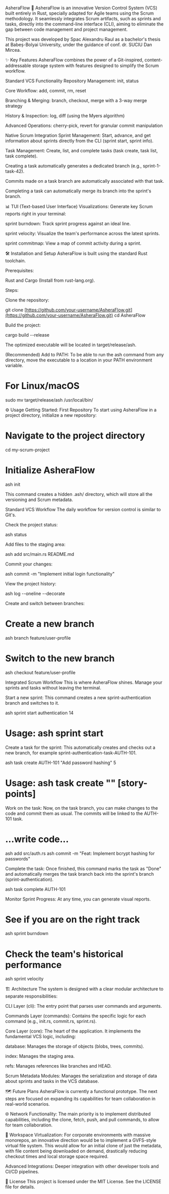 AsheraFlow 🚀
AsheraFlow is an innovative Version Control System (VCS) built entirely in Rust, specially adapted for Agile teams using the Scrum methodology. It seamlessly integrates Scrum artifacts, such as sprints and tasks, directly into the command-line interface (CLI), aiming to eliminate the gap between code management and project management.

This project was developed by Spac Alexandru Raul as a bachelor's thesis at Babeș-Bolyai University, under the guidance of conf. dr. SUCIU Dan Mircea.

✨ Key Features
AsheraFlow combines the power of a Git-inspired, content-addressable storage system with features designed to simplify the Scrum workflow.

Standard VCS Functionality
Repository Management: init, status

Core Workflow: add, commit, rm, reset

Branching & Merging: branch, checkout, merge with a 3-way merge strategy

History & Inspection: log, diff (using the Myers algorithm)

Advanced Operations: cherry-pick, revert for granular commit manipulation

Native Scrum Integration
Sprint Management: Start, advance, and get information about sprints directly from the CLI (sprint start, sprint info).

Task Management: Create, list, and complete tasks (task create, task list, task complete).

Creating a task automatically generates a dedicated branch (e.g., sprint-1-task-42).

Commits made on a task branch are automatically associated with that task.

Completing a task can automatically merge its branch into the sprint's branch.

📊 TUI (Text-based User Interface) Visualizations: Generate key Scrum reports right in your terminal:

sprint burndown: Track sprint progress against an ideal line.

sprint velocity: Visualize the team's performance across the latest sprints.

sprint commitmap: View a map of commit activity during a sprint.

🛠️ Installation and Setup
AsheraFlow is built using the standard Rust toolchain.

Prerequisites:

Rust and Cargo (Install from rust-lang.org).

Steps:

Clone the repository:

git clone [https://github.com/your-username/AsheraFlow.git](https://github.com/your-username/AsheraFlow.git)
cd AsheraFlow

Build the project:

cargo build --release

The optimized executable will be located in target/release/ash.

(Recommended) Add to PATH:
To be able to run the ash command from any directory, move the executable to a location in your PATH environment variable.

# For Linux/macOS
sudo mv target/release/ash /usr/local/bin/

⚙️ Usage
Getting Started: First Repository
To start using AsheraFlow in a project directory, initialize a new repository:

# Navigate to the project directory
cd my-scrum-project

# Initialize AsheraFlow
ash init

This command creates a hidden .ash/ directory, which will store all the versioning and Scrum metadata.

Standard VCS Workflow
The daily workflow for version control is similar to Git's.

Check the project status:

ash status

Add files to the staging area:

ash add src/main.rs README.md

Commit your changes:

ash commit -m "Implement initial login functionality"

View the project history:

ash log --oneline --decorate

Create and switch between branches:

# Create a new branch
ash branch feature/user-profile

# Switch to the new branch
ash checkout feature/user-profile

Integrated Scrum Workflow
This is where AsheraFlow shines. Manage your sprints and tasks without leaving the terminal.

Start a new sprint:
This command creates a new sprint-authentication branch and switches to it.

ash sprint start authentication 14
# Usage: ash sprint start <sprint-name> <duration-in-days>

Create a task for the sprint:
This automatically creates and checks out a new branch, for example sprint-authentication-task-AUTH-101.

ash task create AUTH-101 "Add password hashing" 5
# Usage: ash task create <task-id> "<description>" [story-points]

Work on the task:
Now, on the task branch, you can make changes to the code and commit them as usual. The commits will be linked to the AUTH-101 task.

# ...write code...
ash add src/auth.rs
ash commit -m "Feat: Implement bcrypt hashing for passwords"

Complete the task:
Once finished, this command marks the task as "Done" and automatically merges the task branch back into the sprint's branch (sprint-authentication).

ash task complete AUTH-101

Monitor Sprint Progress:
At any time, you can generate visual reports.

# See if you are on the right track
ash sprint burndown

# Check the team's historical performance
ash sprint velocity

🏗️ Architecture
The system is designed with a clear modular architecture to separate responsibilities:

CLI Layer (cli): The entry point that parses user commands and arguments.

Commands Layer (commands): Contains the specific logic for each command (e.g., init.rs, commit.rs, sprint.rs).

Core Layer (core): The heart of the application. It implements the fundamental VCS logic, including:

database: Manages the storage of objects (blobs, trees, commits).

index: Manages the staging area.

refs: Manages references like branches and HEAD.

Scrum Metadata Modules: Manages the serialization and storage of data about sprints and tasks in the VCS database.

🗺️ Future Plans
AsheraFlow is currently a functional prototype. The next steps are focused on expanding its capabilities for team collaboration in real-world scenarios.

🌐 Network Functionality: The main priority is to implement distributed capabilities, including the clone, fetch, push, and pull commands, to allow for team collaboration.

🏢 Workspace Virtualization: For corporate environments with massive monorepos, an innovative direction would be to implement a GVFS-style virtual file system. This would allow for an initial clone of just the metadata, with file content being downloaded on demand, drastically reducing checkout times and local storage space required.

Advanced Integrations: Deeper integration with other developer tools and CI/CD pipelines.

📜 License
This project is licensed under the MIT License. See the LICENSE file for details.
